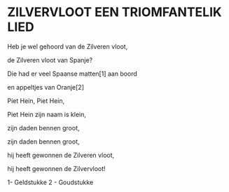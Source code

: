 # ZILVERVLOOT EEN TRIOMFANTELIK LIED

Heb je wel gehoord van de Zilveren vloot,

de Zilveren vloot van Spanje?

Die had er veel Spaanse matten[1] aan boord

en appeltjes van Oranje[2]


Piet Hein, Piet Hein,

Piet Hein zijn naam is klein,

zijn daden bennen groot,

zijn daden bennen groot,

hij heeft gewonnen de Zilveren vloot,

hij heeft gewonnen de Zilvervloot!


1- Geldstukke 2 - Goudstukke

